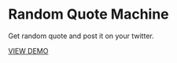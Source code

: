 # Random Quote Machine

Get random quote and post it on your twitter.

<a href="http://rough-locket.surge.sh/">VIEW DEMO</a>